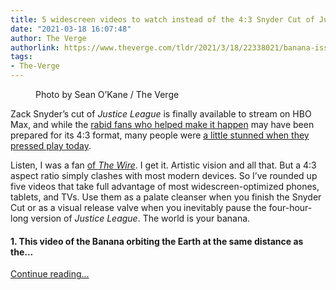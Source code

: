 ```yaml
---
title: 5 widescreen videos to watch instead of the 4:3 Snyder Cut of Justice League
date: "2021-03-18 16:07:48"
author: The Verge
authorlink: https://www.theverge.com/tldr/2021/3/18/22338021/banana-iss-video-orbit-snyder-cut-justice-leage-ratio
tags:
- The-Verge
---
```

<figure>
      <img alt="" src="https://cdn.vox-cdn.com/thumbor/ZsGt7QkRczjDMHh9F1VvD6DhMVA=/0x0:2040x1360/1310x873/cdn.vox-cdn.com/uploads/chorus_image/image/68987901/bananatv_.0.jpg" />
        <figcaption>Photo by Sean O’Kane / The Verge</figcaption>
    </figure>

  <p id="TbJ2CM">Zack Snyder’s cut of <em>Justice League</em> is finally available to stream on HBO Max, and while the <a href="https://www.theverge.com/22334362/zack-snyder-justice-league-fandom-release-cut-star-wars-twitter">rabid fans who helped make it happen</a> may have been prepared for its 4:3 format, many people were <a href="https://www.theverge.com/2021/3/18/22337756/snyder-cut-aspect-ratio-justice-league-hbo-max-warning">a little stunned when they pressed play today</a>.</p>
<p id="9GnF0V">Listen, I was a fan <a href="https://www.theverge.com/2014/12/28/7457291/the-wire-hd-screenshot-comparisons">of <em>The Wire</em></a>. I get it. Artistic vision and all that. But a 4:3 aspect ratio simply clashes with most modern devices. So I’ve rounded up five videos that take full advantage of most widescreen-optimized phones, tablets, and TVs. Use them as a palate cleanser when you finish the Snyder Cut or as a visual release valve when you inevitably pause the four-hour-long version of <em>Justice League</em>. The world is your banana.</p>
<h4 id="vB6F2j">1. This video of the Banana orbiting the Earth at the same distance as the...</h4>
  <p>
    <a href="https://www.theverge.com/tldr/2021/3/18/22338021/banana-iss-video-orbit-snyder-cut-justice-leage-ratio">Continue reading&hellip;</a>
  </p>
